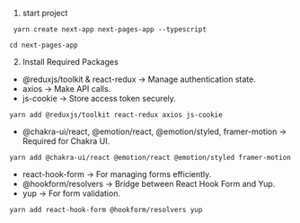 1. start project

```
 yarn create next-app next-pages-app --typescript
```

```
cd next-pages-app
```

2. Install Required Packages

- @reduxjs/toolkit & react-redux → Manage authentication state.
- axios → Make API calls.
- js-cookie → Store access token securely.

```
yarn add @reduxjs/toolkit react-redux axios js-cookie
```

- @chakra-ui/react, @emotion/react, @emotion/styled, framer-motion → Required for Chakra UI.

```
yarn add @chakra-ui/react @emotion/react @emotion/styled framer-motion
```

- react-hook-form → For managing forms efficiently.
- @hookform/resolvers → Bridge between React Hook Form and Yup.
- yup → For form validation.

```
yarn add react-hook-form @hookform/resolvers yup
```
